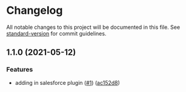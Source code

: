 # Changelog

All notable changes to this project will be documented in this file. See [standard-version](https://github.com/conventional-changelog/standard-version) for commit guidelines.

## 1.1.0 (2021-05-12)

### Features

-   adding in salesforce plugin ([#1](https://github.com/Vinovest/posthog-salesforce/issues/1)) ([ac152d8](https://github.com/Vinovest/posthog-salesforce/commit/ac152d8bb9185a34818d9eb7b3b4926ed19994e5))
